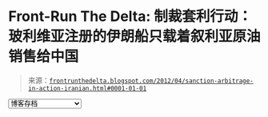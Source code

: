 <!--yml

category: 未分类

date: 2024-05-12 23:29:40

-->

# **Front-Run The Delta**: 制裁套利行动：玻利维亚注册的伊朗船只载着叙利亚原油销售给中国

> 来源：[`frontrunthedelta.blogspot.com/2012/04/sanction-arbitrage-in-action-iranian.html#0001-01-01`](https://frontrunthedelta.blogspot.com/2012/04/sanction-arbitrage-in-action-iranian.html#0001-01-01)

<select id="BlogArchive1_ArchiveMenu"><option value="">博客存档</option> <option value="https://frontrunthedelta.blogspot.com/2014/04/">2014 年 4 月（2）</option> <option value="https://frontrunthedelta.blogspot.com/2012/10/">2012 年 10 月（1）</option> <option value="https://frontrunthedelta.blogspot.com/2012/09/">2012 年 9 月（1）</option> <option value="https://frontrunthedelta.blogspot.com/2012/08/">2012 年 8 月（2）</option> <option value="https://frontrunthedelta.blogspot.com/2012/07/">2012 年 7 月（5）</option> <option value="https://frontrunthedelta.blogspot.com/2012/06/">2012 年 6 月（3）</option> <option value="https://frontrunthedelta.blogspot.com/2012/05/">2012 年 5 月（4）</option> <option value="https://frontrunthedelta.blogspot.com/2012/04/">2012 年 4 月（3）</option> <option value="https://frontrunthedelta.blogspot.com/2012/03/">2012 年 3 月（1）</option> <option value="https://frontrunthedelta.blogspot.com/2012/02/">2012 年 2 月（4）</option> <option value="https://frontrunthedelta.blogspot.com/2012/01/">2012 年 1 月（5）</option> <option value="https://frontrunthedelta.blogspot.com/2011/12/">2011 年 12 月（2）</option> <option value="https://frontrunthedelta.blogspot.com/2011/11/">2011 年 11 月（3）</option> <option value="https://frontrunthedelta.blogspot.com/2011/10/">2011 年 10 月（4）</option> <option value="https://frontrunthedelta.blogspot.com/2011/09/">2011 年 9 月（16）</option> <option value="https://frontrunthedelta.blogspot.com/2011/08/">2011 年 8 月（9）</option> <option value="https://frontrunthedelta.blogspot.com/2011/07/">2011 年 7 月（13）</option> <option value="https://frontrunthedelta.blogspot.com/2011/06/">2011 年 6 月（4）</option> <option value="https://frontrunthedelta.blogspot.com/2009/01/">2009 年 1 月（1）</option> <option value="https://frontrunthedelta.blogspot.com/2008/11/">2008 年 11 月（3）</option> <option value="https://frontrunthedelta.blogspot.com/2008/10/">2008 年 10 月（4）</option> <option value="https://frontrunthedelta.blogspot.com/2008/08/">2008 年 8 月（3）</option> <option value="https://frontrunthedelta.blogspot.com/2008/04/">2008 年 4 月（1）</option> <option value="https://frontrunthedelta.blogspot.com/2008/03/">2008 年 3 月（3）</option> <option value="https://frontrunthedelta.blogspot.com/2008/02/">2008 年 2 月（2）</option> <option value="https://frontrunthedelta.blogspot.com/2008/01/">2008 年 1 月（3）</option> <option value="https://frontrunthedelta.blogspot.com/2007/12/">2007 年 12 月（3）</option> <option value="https://frontrunthedelta.blogspot.com/2007/11/">2007 年 11 月（11）</option> <option value="https://frontrunthedelta.blogspot.com/2007/10/">2007 年 10 月（20）</option></select>
